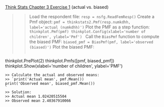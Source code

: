 [Think Stats Chapter 3 Exercise 1](http://greenteapress.com/thinkstats2/html/thinkstats2004.html#toc31) (actual vs. biased)

>> Load the respondent file:
>> `resp = nsfg.ReadFemResp()`
>> Create a Pmf object:
>> `pmf = thinkstats2.Pmf(resp.numkdhh, label='actual (numkdhh)')`
>> Plot the PMF as a step function:
>> `thinkplot.Pmf(pmf)
thinkplot.Config(xlabel='number of children', ylabel='Pmf')
`
>> Call the `BiasPmf` function to compute the biased PMF:
>> `biased_pmf = BiasPmf(pmf, label='observed (biased)')`
>> Plot the biased PMF:
>> ```
thinkplot.PrePlot(2)
thinkplot.Pmfs([pmf, biased_pmf])
thinkplot.Show(xlabel='number of children', ylabel='PMF')
```
>> Calculate the actual and observed means:
>> `print('Actual mean', pmf.Mean())
print('Observed mean', biased_pmf.Mean())
`
>> Solution:
>> Actual mean 1.02420515504
>> Observed mean 2.40367910066
